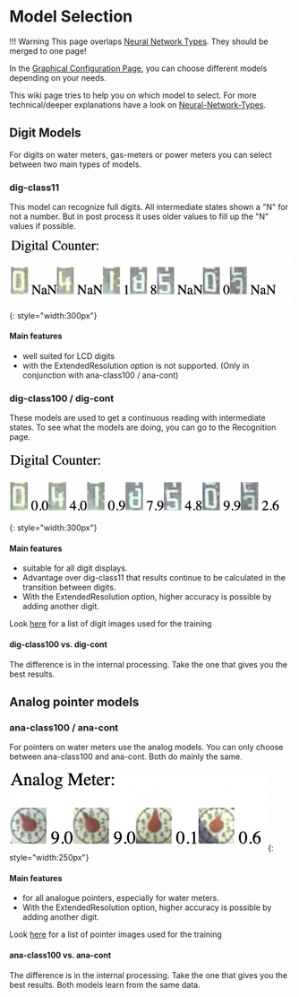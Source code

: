 # Model Selection

!!! Warning
    This page overlaps [Neural Network Types](../Neural-Network-Types). They should be merged to one page!

In the [Graphical Configuration Page](Graphical-configuration), you can choose different models depending on your needs.

This wiki page tries to help you on which model to select.
For more technical/deeper explanations have a look on [Neural-Network-Types](https://github.com/jomjol/AI-on-the-edge-device/wiki/Neural-Network-Types).

## Digit Models

For digits on water meters, gas-meters or power meters you can select between two main types of models.

### dig-class11

This model can recognize full digits. All intermediate states shown a "N" for not a number. But in post process it uses older values to fill up the "N" values if possible.

![](img/dig-class11.png){: style="width:300px"}

#### Main features

* well suited for LCD digits
* with the ExtendedResolution option is not supported. (Only in conjunction with ana-class100 / ana-cont)


### dig-class100 / dig-cont

These models are used to get a continuous reading with intermediate states. To see what the models are doing, you can go to the Recognition page.

![](img/dig-class100.png){: style="width:300px"}


#### Main features

* suitable for all digit displays.
* Advantage over dig-class11 that results continue to be calculated in the transition between digits.
* With the ExtendedResolution option, higher accuracy is possible by adding another digit.

Look [here](https://jomjol.github.io/neural-network-digital-counter-readout) for a list of digit images used for the training 

#### dig-class100 vs. dig-cont
The difference is in the internal processing. Take the one that gives you the best results.

## Analog pointer models

### ana-class100 / ana-cont

For pointers on water meters use the analog models. You can only choose between ana-class100 and ana-cont. Both do mainly the same.

![](img/ana-class100.png){: style="width:250px"}

#### Main features

* for all analogue pointers, especially for water meters.
* With the ExtendedResolution option, higher accuracy is possible by adding another digit.

Look [here](https://jomjol.github.io/neural-network-analog-needle-readout/) for a list of pointer images used for the training

#### ana-class100 vs. ana-cont
The difference is in the internal processing. Take the one that gives you the best results. Both models learn from the same data.